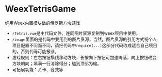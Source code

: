 # WeexTetrisGame
纯用Weex内置模块做的俄罗斯方块游戏

+ `/Tetris.vue`是主代码文件，连同图片资源复制到weex项目中使用。
+ `/image`里面的是代码中要用到的图片资源，当然，图片资源的引用方式视个人项目配置不同而不同，请把代码中`require(...)`这部分代码改成适合自己项目的，否则代码可能报错。
+ 游戏规则：左右按钮横线移动方块，长按向下按钮可加速降落，向上按钮改变方块朝向；填满一行消除得分；碰到顶部为输。
+ 可拓展功能：关卡、音效等
